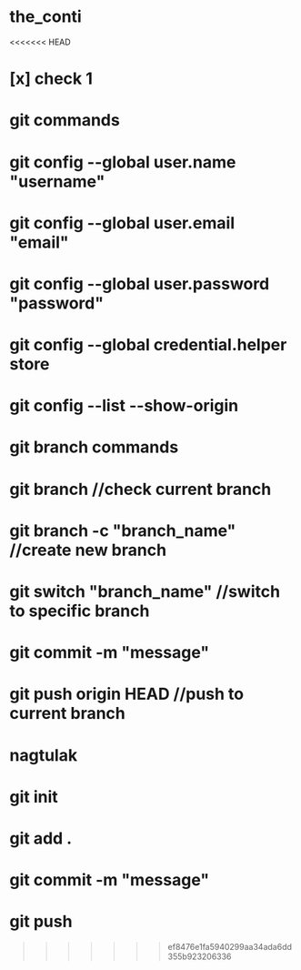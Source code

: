 # the_conti
<<<<<<< HEAD

[x] check 1
=======
# git commands
# git config --global user.name "username"
# git config --global user.email "email"
# git config --global user.password "password"
# git config --global credential.helper store
# git config --list --show-origin

# git branch commands
# git branch //check current branch
# git branch -c "branch_name" //create new branch
# git switch "branch_name" //switch to specific branch
# git commit -m "message"
# git push origin HEAD //push to current branch

# nagtulak
# git init
# git add .
# git commit -m "message"
# git push
>>>>>>> ef8476e1fa5940299aa34ada6dd355b923206336
